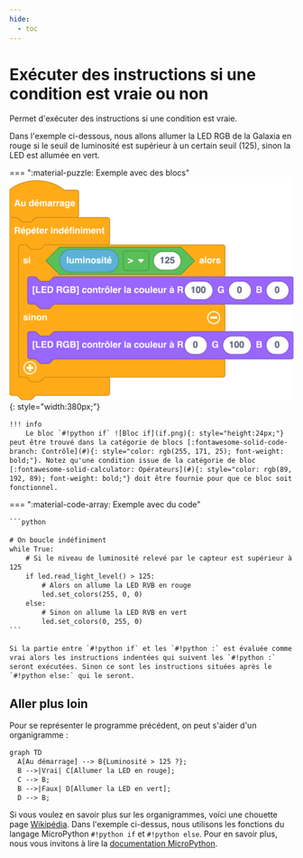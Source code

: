 ```yaml
---
hide:
  - toc
---
```


# Exécuter des instructions si une condition est vraie ou non

Permet d'exécuter des instructions si une condition est vraie.

Dans l'exemple ci-dessous, nous allons allumer la LED RGB de la Galaxia en rouge si le seuil de luminosité est supérieur à un certain seuil (125), sinon la LED est allumée en vert.

=== ":material-puzzle: Exemple avec des blocs"
    ![Bloc Si/Sinon](executer_des_instructions_selon_une_condition.png){: style="width:380px;"}

	!!! info
    	Le bloc `#!python if` ![Bloc if](if.png){: style="height:24px;"} peut être trouvé dans la catégorie de blocs [:fontawesome-solid-code-branch: Contrôle](#){: style="color: rgb(255, 171, 25); font-weight: bold;"}. Notez qu'une condition issue de la catégorie de bloc [:fontawesome-solid-calculator: Opérateurs](#){: style="color: rgb(89, 192, 89); font-weight: bold;"} doit être fournie pour que ce bloc soit fonctionnel.

=== ":material-code-array: Exemple avec du code"

	```python

	# On boucle indéfiniment
	while True:  
		# Si le niveau de luminosité relevé par le capteur est supérieur à 125
		if led.read_light_level() > 125:
			# Alors on allume la LED RVB en rouge
			led.set_colors(255, 0, 0)
		else:
			# Sinon on allume la LED RVB en vert
			led.set_colors(0, 255, 0)
	```

	Si la partie entre `#!python if` et les `#!python :` est évaluée comme vrai alors les instructions indentées qui suivent les `#!python :` seront exécutées.	Sinon ce sont les instructions situées après le `#!python else:` qui le seront.


## Aller plus loin
Pour se représenter le programme précédent, on peut s'aider d'un organigramme : 

``` mermaid
graph TD
  A[Au démarrage] --> B{Luminosité > 125 ?};
  B -->|Vrai| C[Allumer la LED en rouge];
  C --> B;
  B -->|Faux| D[Allumer la LED en vert];
  D --> B;
```

Si vous voulez en savoir plus sur les organigrammes, voici une chouette page [Wikipédia](https://fr.wikipedia.org/wiki/Organigramme_de_programmation).
Dans l'exemple ci-dessus, nous utilisons les fonctions du langage MicroPython `#!python if` et `#!python else`. Pour en savoir plus, nous vous invitons à lire la [documentation MicroPython](https://www.micropython.fr/reference/#/02.mots_cles/if_elif_else/).

